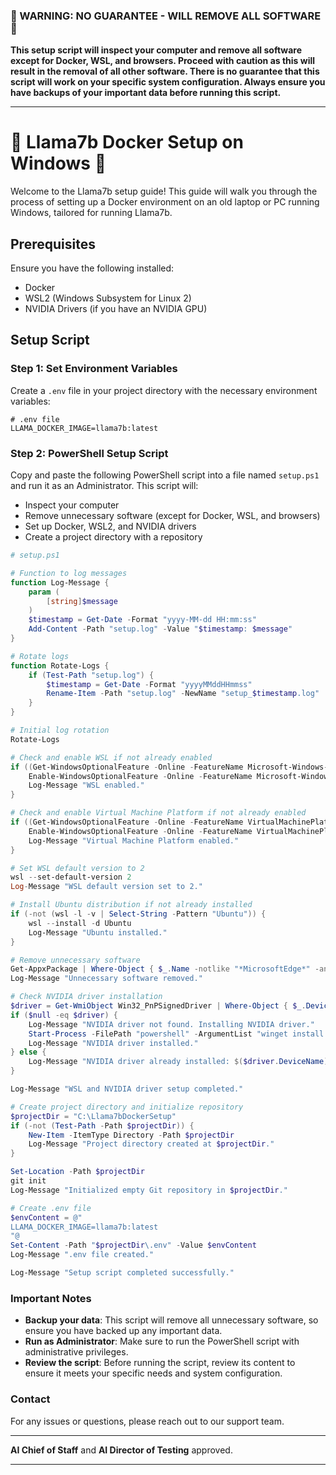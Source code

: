 ### 🚨 WARNING: NO GUARANTEE - WILL REMOVE ALL SOFTWARE 🚨

**This setup script will inspect your computer and remove all software except for Docker, WSL, and browsers. Proceed with caution as this will result in the removal of all other software. There is no guarantee that this script will work on your specific system configuration. Always ensure you have backups of your important data before running this script.**

---

# 🎉 Llama7b Docker Setup on Windows 🎉

Welcome to the Llama7b setup guide! This guide will walk you through the process of setting up a Docker environment on an old laptop or PC running Windows, tailored for running Llama7b.

## Prerequisites
Ensure you have the following installed:
- Docker
- WSL2 (Windows Subsystem for Linux 2)
- NVIDIA Drivers (if you have an NVIDIA GPU)

## Setup Script

### Step 1: Set Environment Variables

Create a `.env` file in your project directory with the necessary environment variables:

```env
# .env file
LLAMA_DOCKER_IMAGE=llama7b:latest
```

### Step 2: PowerShell Setup Script

Copy and paste the following PowerShell script into a file named `setup.ps1` and run it as an Administrator. This script will:
- Inspect your computer
- Remove unnecessary software (except for Docker, WSL, and browsers)
- Set up Docker, WSL2, and NVIDIA drivers
- Create a project directory with a repository

```powershell
# setup.ps1

# Function to log messages
function Log-Message {
    param (
        [string]$message
    )
    $timestamp = Get-Date -Format "yyyy-MM-dd HH:mm:ss"
    Add-Content -Path "setup.log" -Value "$timestamp: $message"
}

# Rotate logs
function Rotate-Logs {
    if (Test-Path "setup.log") {
        $timestamp = Get-Date -Format "yyyyMMddHHmmss"
        Rename-Item -Path "setup.log" -NewName "setup_$timestamp.log"
    }
}

# Initial log rotation
Rotate-Logs

# Check and enable WSL if not already enabled
if ((Get-WindowsOptionalFeature -Online -FeatureName Microsoft-Windows-Subsystem-Linux).State -ne "Enabled") {
    Enable-WindowsOptionalFeature -Online -FeatureName Microsoft-Windows-Subsystem-Linux -NoRestart
    Log-Message "WSL enabled."
}

# Check and enable Virtual Machine Platform if not already enabled
if ((Get-WindowsOptionalFeature -Online -FeatureName VirtualMachinePlatform).State -ne "Enabled") {
    Enable-WindowsOptionalFeature -Online -FeatureName VirtualMachinePlatform -NoRestart
    Log-Message "Virtual Machine Platform enabled."
}

# Set WSL default version to 2
wsl --set-default-version 2
Log-Message "WSL default version set to 2."

# Install Ubuntu distribution if not already installed
if (-not (wsl -l -v | Select-String -Pattern "Ubuntu")) {
    wsl --install -d Ubuntu
    Log-Message "Ubuntu installed."
}

# Remove unnecessary software
Get-AppxPackage | Where-Object { $_.Name -notlike "*MicrosoftEdge*" -and $_.Name -notlike "*Docker*" -and $_.Name -notlike "*Ubuntu*" } | Remove-AppxPackage -ErrorAction SilentlyContinue
Log-Message "Unnecessary software removed."

# Check NVIDIA driver installation
$driver = Get-WmiObject Win32_PnPSignedDriver | Where-Object { $_.DeviceClass -eq 'Display' -and $_.DeviceName -like '*NVIDIA*' }
if ($null -eq $driver) {
    Log-Message "NVIDIA driver not found. Installing NVIDIA driver."
    Start-Process -FilePath "powershell" -ArgumentList "winget install --id NVIDIA.NVIDIAControlPanel" -Wait
    Log-Message "NVIDIA driver installed."
} else {
    Log-Message "NVIDIA driver already installed: $($driver.DeviceName)"
}

Log-Message "WSL and NVIDIA driver setup completed."

# Create project directory and initialize repository
$projectDir = "C:\Llama7bDockerSetup"
if (-not (Test-Path -Path $projectDir)) {
    New-Item -ItemType Directory -Path $projectDir
    Log-Message "Project directory created at $projectDir."
}

Set-Location -Path $projectDir
git init
Log-Message "Initialized empty Git repository in $projectDir."

# Create .env file
$envContent = @"
LLAMA_DOCKER_IMAGE=llama7b:latest
"@
Set-Content -Path "$projectDir\.env" -Value $envContent
Log-Message ".env file created."

Log-Message "Setup script completed successfully."
```

### Important Notes
- **Backup your data**: This script will remove all unnecessary software, so ensure you have backed up any important data.
- **Run as Administrator**: Make sure to run the PowerShell script with administrative privileges.
- **Review the script**: Before running the script, review its content to ensure it meets your specific needs and system configuration.

### Contact
For any issues or questions, please reach out to our support team.

---

**AI Chief of Staff** and **AI Director of Testing** approved.

---
